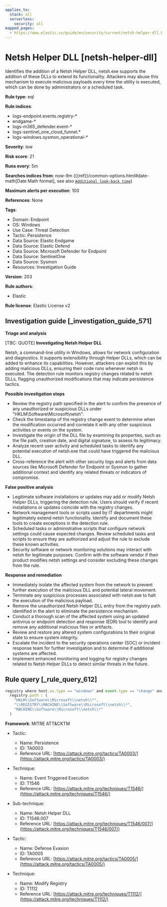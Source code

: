 ```yaml
---
applies_to:
  stack: all
  serverless:
    security: all
mapped_pages:
  - https://www.elastic.co/guide/en/security/current/netsh-helper-dll.html
---
```


# Netsh Helper DLL [netsh-helper-dll]

Identifies the addition of a Netsh Helper DLL, netsh.exe supports the addition of these DLLs to extend its functionality. Attackers may abuse this mechanism to execute malicious payloads every time the utility is executed, which can be done by administrators or a scheduled task.

**Rule type**: eql

**Rule indices**:

* logs-endpoint.events.registry-*
* endgame-*
* logs-m365_defender.event-*
* logs-sentinel_one_cloud_funnel.*
* logs-windows.sysmon_operational-*

**Severity**: low

**Risk score**: 21

**Runs every**: 5m

**Searches indices from**: now-9m ({{ref}}/common-options.html#date-math[Date Math format], see also [`Additional look-back time`](docs-content://solutions/security/detect-and-alert/create-detection-rule.md#rule-schedule))

**Maximum alerts per execution**: 100

**References**: None

**Tags**:

* Domain: Endpoint
* OS: Windows
* Use Case: Threat Detection
* Tactic: Persistence
* Data Source: Elastic Endgame
* Data Source: Elastic Defend
* Data Source: Microsoft Defender for Endpoint
* Data Source: SentinelOne
* Data Source: Sysmon
* Resources: Investigation Guide

**Version**: 203

**Rule authors**:

* Elastic

**Rule license**: Elastic License v2

## Investigation guide [_investigation_guide_571]

**Triage and analysis**

[TBC: QUOTE]
**Investigating Netsh Helper DLL**

Netsh, a command-line utility in Windows, allows for network configuration and diagnostics. It supports extensibility through Helper DLLs, which can be added to enhance its capabilities. However, attackers can exploit this by adding malicious DLLs, ensuring their code runs whenever netsh is executed. The detection rule monitors registry changes related to netsh DLLs, flagging unauthorized modifications that may indicate persistence tactics.

**Possible investigation steps**

* Review the registry path specified in the alert to confirm the presence of any unauthorized or suspicious DLLs under "HKLM\Software\Microsoft\netsh\".
* Check the timestamp of the registry change event to determine when the modification occurred and correlate it with any other suspicious activities or events on the system.
* Investigate the origin of the DLL file by examining its properties, such as the file path, creation date, and digital signature, to assess its legitimacy.
* Analyze recent user activity and scheduled tasks to identify any potential execution of netsh.exe that could have triggered the malicious DLL.
* Cross-reference the alert with other security logs and alerts from data sources like Microsoft Defender for Endpoint or Sysmon to gather additional context and identify any related threats or indicators of compromise.

**False positive analysis**

* Legitimate software installations or updates may add or modify Netsh Helper DLLs, triggering the detection rule. Users should verify if recent installations or updates coincide with the registry changes.
* Network management tools or scripts used by IT departments might legitimately extend netsh functionality. Identify and document these tools to create exceptions in the detection rule.
* Scheduled tasks or administrative scripts that configure network settings could cause expected changes. Review scheduled tasks and scripts to ensure they are authorized and adjust the rule to exclude these known activities.
* Security software or network monitoring solutions may interact with netsh for legitimate purposes. Confirm with the software vendor if their product modifies netsh settings and consider excluding these changes from the rule.

**Response and remediation**

* Immediately isolate the affected system from the network to prevent further execution of the malicious DLL and potential lateral movement.
* Terminate any suspicious processes associated with netsh.exe to halt the execution of the malicious payload.
* Remove the unauthorized Netsh Helper DLL entry from the registry path identified in the alert to eliminate the persistence mechanism.
* Conduct a thorough scan of the affected system using an updated antivirus or endpoint detection and response (EDR) tool to identify and remove any additional malicious files or artifacts.
* Review and restore any altered system configurations to their original state to ensure system integrity.
* Escalate the incident to the security operations center (SOC) or incident response team for further investigation and to determine if additional systems are affected.
* Implement enhanced monitoring and logging for registry changes related to Netsh Helper DLLs to detect similar threats in the future.


## Rule query [_rule_query_612]

```js
registry where host.os.type == "windows" and event.type == "change" and
  registry.path : (
    "HKLM\\Software\\Microsoft\\netsh\\*",
    "\\REGISTRY\\MACHINE\\Software\\Microsoft\\netsh\\*",
    "MACHINE\\Software\\Microsoft\\netsh\\*"
  )
```

**Framework**: MITRE ATT&CKTM

* Tactic:

    * Name: Persistence
    * ID: TA0003
    * Reference URL: [https://attack.mitre.org/tactics/TA0003/](https://attack.mitre.org/tactics/TA0003/)

* Technique:

    * Name: Event Triggered Execution
    * ID: T1546
    * Reference URL: [https://attack.mitre.org/techniques/T1546/](https://attack.mitre.org/techniques/T1546/)

* Sub-technique:

    * Name: Netsh Helper DLL
    * ID: T1546.007
    * Reference URL: [https://attack.mitre.org/techniques/T1546/007/](https://attack.mitre.org/techniques/T1546/007/)

* Tactic:

    * Name: Defense Evasion
    * ID: TA0005
    * Reference URL: [https://attack.mitre.org/tactics/TA0005/](https://attack.mitre.org/tactics/TA0005/)

* Technique:

    * Name: Modify Registry
    * ID: T1112
    * Reference URL: [https://attack.mitre.org/techniques/T1112/](https://attack.mitre.org/techniques/T1112/)



